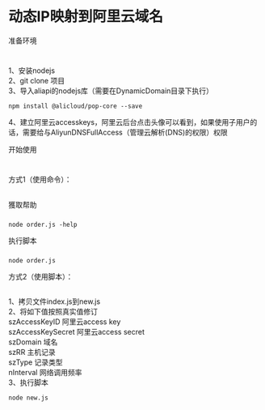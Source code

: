 动态IP映射到阿里云域名
====

准备环境
#
1、安装nodejs<br>
2、git clone 项目<br>
3、导入aliapi的nodejs库（需要在DynamicDomain目录下执行）<br>
```shell
npm install @alicloud/pop-core --save
```
4、建立阿里云accesskeys，阿里云后台点击头像可以看到，如果使用子用户的话，需要给与AliyunDNSFullAccess（管理云解析(DNS)的权限）权限

开始使用
#

方式1（使用命令）：
##
獲取帮助
###
```shell
node order.js -help
```

执行脚本
###
```shell
node order.js
```

方式2（使用脚本）：
##
1、拷贝文件index.js到new.js<br>
2、将如下值按照真实值修订<br>
  szAccessKeyID 阿里云access key<br>
  szAccessKeySecret 阿里云access secret<br>
  szDomain  域名<br>
  szRR  主机记录<br>
  szType  记录类型<br>
  nInterval 网络调用频率<br>
3、执行脚本
```shell
node new.js
```
